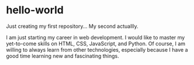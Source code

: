 # hello-world
Just creating my first repository... My second actuallly.

I am just starting my career in web development. 
I would like to master my yet-to-come skills on HTML, CSS, JavaScript, and Python. Of course, I am willing to always learn from other technologies, especially because I have a good time learning new and fascinating things.
